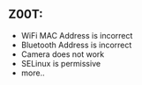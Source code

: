 Z00T:
---
* WiFi MAC Address is incorrect
* Bluetooth Address is incorrect
* Camera does not work
* SELinux is permissive
* more..

